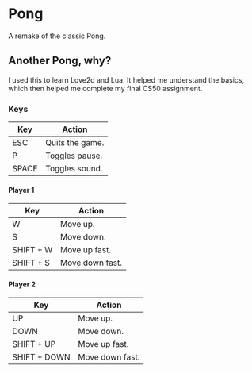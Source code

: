 # Pong

A remake of the classic Pong.


## Another Pong, why?

I used this to learn Love2d and Lua. It helped me understand the basics, which then helped me complete my final CS50 assignment.


### Keys
| Key   | Action          |
|-------|-----------------|
| ESC   | Quits the game. |
| P     | Toggles pause.  |
| SPACE | Toggles sound.  |

#### Player 1
| Key       | Action          |
|-----------|-----------------|
| W         | Move up.        |
| S         | Move down.      |
| SHIFT + W | Move up fast.   |
| SHIFT + S | Move down fast. |

#### Player 2
| Key          | Action          |
|--------------|-----------------|
| UP           | Move up.        |
| DOWN         | Move down.      |
| SHIFT + UP   | Move up fast.   |
| SHIFT + DOWN | Move down fast. |

